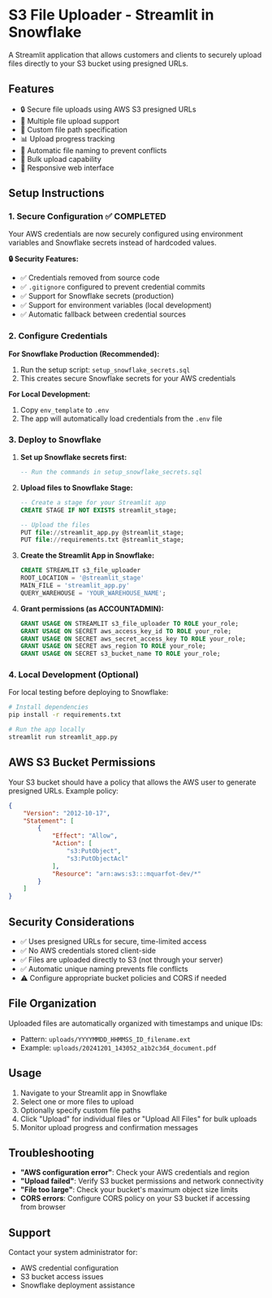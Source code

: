 # S3 File Uploader - Streamlit in Snowflake

A Streamlit application that allows customers and clients to securely upload files directly to your S3 bucket using presigned URLs.

## Features

- 🔒 Secure file uploads using AWS S3 presigned URLs
- 📁 Multiple file upload support
- 🎯 Custom file path specification
- 📊 Upload progress tracking
- 🔄 Automatic file naming to prevent conflicts
- 💾 Bulk upload capability
- 📱 Responsive web interface

## Setup Instructions

### 1. Secure Configuration ✅ COMPLETED

Your AWS credentials are now securely configured using environment variables and Snowflake secrets instead of hardcoded values.

**🔒 Security Features:**
- ✅ Credentials removed from source code
- ✅ `.gitignore` configured to prevent credential commits
- ✅ Support for Snowflake secrets (production)
- ✅ Support for environment variables (local development)
- ✅ Automatic fallback between credential sources

### 2. Configure Credentials

**For Snowflake Production (Recommended):**
1. Run the setup script: `setup_snowflake_secrets.sql`
2. This creates secure Snowflake secrets for your AWS credentials

**For Local Development:**
1. Copy `env_template` to `.env`
2. The app will automatically load credentials from the `.env` file

### 3. Deploy to Snowflake

1. **Set up Snowflake secrets first:**
   ```sql
   -- Run the commands in setup_snowflake_secrets.sql
   ```

2. **Upload files to Snowflake Stage:**
   ```sql
   -- Create a stage for your Streamlit app
   CREATE STAGE IF NOT EXISTS streamlit_stage;
   
   -- Upload the files
   PUT file://streamlit_app.py @streamlit_stage;
   PUT file://requirements.txt @streamlit_stage;
   ```

3. **Create the Streamlit App in Snowflake:**
   ```sql
   CREATE STREAMLIT s3_file_uploader
   ROOT_LOCATION = '@streamlit_stage'
   MAIN_FILE = 'streamlit_app.py'
   QUERY_WAREHOUSE = 'YOUR_WAREHOUSE_NAME';
   ```

4. **Grant permissions (as ACCOUNTADMIN):**
   ```sql
   GRANT USAGE ON STREAMLIT s3_file_uploader TO ROLE your_role;
   GRANT USAGE ON SECRET aws_access_key_id TO ROLE your_role;
   GRANT USAGE ON SECRET aws_secret_access_key TO ROLE your_role;
   GRANT USAGE ON SECRET aws_region TO ROLE your_role;
   GRANT USAGE ON SECRET s3_bucket_name TO ROLE your_role;
   ```

### 4. Local Development (Optional)

For local testing before deploying to Snowflake:

```bash
# Install dependencies
pip install -r requirements.txt

# Run the app locally
streamlit run streamlit_app.py
```

## AWS S3 Bucket Permissions

Your S3 bucket should have a policy that allows the AWS user to generate presigned URLs. Example policy:

```json
{
    "Version": "2012-10-17",
    "Statement": [
        {
            "Effect": "Allow",
            "Action": [
                "s3:PutObject",
                "s3:PutObjectAcl"
            ],
            "Resource": "arn:aws:s3:::mquarfot-dev/*"
        }
    ]
}
```

## Security Considerations

- ✅ Uses presigned URLs for secure, time-limited access
- ✅ No AWS credentials stored client-side
- ✅ Files are uploaded directly to S3 (not through your server)
- ✅ Automatic unique naming prevents file conflicts
- ⚠️ Configure appropriate bucket policies and CORS if needed

## File Organization

Uploaded files are automatically organized with timestamps and unique IDs:
- Pattern: `uploads/YYYYMMDD_HHMMSS_ID_filename.ext`
- Example: `uploads/20241201_143052_a1b2c3d4_document.pdf`

## Usage

1. Navigate to your Streamlit app in Snowflake
2. Select one or more files to upload
3. Optionally specify custom file paths
4. Click "Upload" for individual files or "Upload All Files" for bulk uploads
5. Monitor upload progress and confirmation messages

## Troubleshooting

- **"AWS configuration error"**: Check your AWS credentials and region
- **"Upload failed"**: Verify S3 bucket permissions and network connectivity
- **"File too large"**: Check your bucket's maximum object size limits
- **CORS errors**: Configure CORS policy on your S3 bucket if accessing from browser

## Support

Contact your system administrator for:
- AWS credential configuration
- S3 bucket access issues
- Snowflake deployment assistance